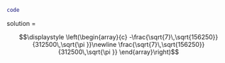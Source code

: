 ``` matlab
code
```

solution =

``` math
\displaystyle \left(\begin{array}{c} -\frac{\sqrt{7}\,\sqrt{156250}}{312500\,\sqrt{\pi }}\newline \frac{\sqrt{7}\,\sqrt{156250}}{312500\,\sqrt{\pi }} \end{array}\right)
```
